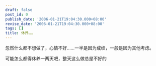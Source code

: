 ```yaml
---
draft: false
post_id: 0
publish_date: '2006-01-21T19:04:30.000+08:00'
revise_date: '2006-01-21T19:04:30.000+08:00'
tags: []
title: 休养……
---
```


忽然什么都不想做了，心情不好……一半是因为成绩，一般是因为其他考虑。

可能怎么都得休养一两天吧，整天这么做总是不好的
